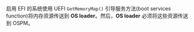 
启用 EFI 的系统使用 UEFI `GetMemoryMap()` 引导服务方法(boot services function)将内存资源传送到 **OS loader**。然后，**OS loader** 必须将这些资源传送到 OSPM。

